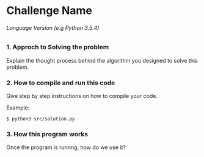 # Challenge Name
###### Language Version (e.g Python 3.5.4)

### 1. Approch to Solving the problem

Explain the thought process behind the algorithm you designed to solve this problem.

### 2. How to compile and run this code

Give step by step instructions on how to compile your code.

Example:
```
$ python3 src/solution.py
```

### 3. How this program works

Once the program is runnng, how do we use it?
